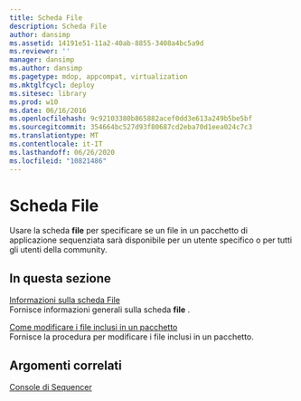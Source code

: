 ```yaml
---
title: Scheda File
description: Scheda File
author: dansimp
ms.assetid: 14191e51-11a2-40ab-8855-3408a4bc5a9d
ms.reviewer: ''
manager: dansimp
ms.author: dansimp
ms.pagetype: mdop, appcompat, virtualization
ms.mktglfcycl: deploy
ms.sitesec: library
ms.prod: w10
ms.date: 06/16/2016
ms.openlocfilehash: 9c92103380b865882acef0dd3e613a249b5be5bf
ms.sourcegitcommit: 354664bc527d93f80687cd2eba70d1eea024c7c3
ms.translationtype: MT
ms.contentlocale: it-IT
ms.lasthandoff: 06/26/2020
ms.locfileid: "10821486"
---
```

# Scheda File


Usare la scheda **file** per specificare se un file in un pacchetto di applicazione sequenziata sarà disponibile per un utente specifico o per tutti gli utenti della community.

## In questa sezione


<a href="" id="about-the-files-tab"></a>[Informazioni sulla scheda File](about-the-files-tab.md)  
Fornisce informazioni generali sulla scheda **file** .

<a href="" id="how-to-modify-the-files-included-in-a-package"></a>[Come modificare i file inclusi in un pacchetto](how-to-modify-the-files-included-in-a-package.md)  
Fornisce la procedura per modificare i file inclusi in un pacchetto.

## Argomenti correlati


[Console di Sequencer](sequencer-console.md)

 

 





